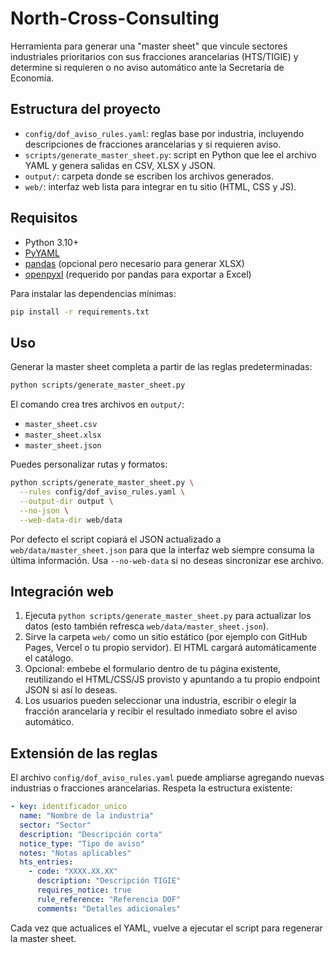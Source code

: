 # North-Cross-Consulting

Herramienta para generar una "master sheet" que vincule sectores industriales prioritarios con sus fracciones arancelarias (HTS/TIGIE) y determine si requieren o no aviso automático ante la Secretaría de Economía.

## Estructura del proyecto

- `config/dof_aviso_rules.yaml`: reglas base por industria, incluyendo descripciones de fracciones arancelarias y si requieren aviso.
- `scripts/generate_master_sheet.py`: script en Python que lee el archivo YAML y genera salidas en CSV, XLSX y JSON.
- `output/`: carpeta donde se escriben los archivos generados.
- `web/`: interfaz web lista para integrar en tu sitio (HTML, CSS y JS).

## Requisitos

- Python 3.10+
- [PyYAML](https://pyyaml.org/)
- [pandas](https://pandas.pydata.org/) (opcional pero necesario para generar XLSX)
- [openpyxl](https://openpyxl.readthedocs.io/) (requerido por pandas para exportar a Excel)

Para instalar las dependencias mínimas:

```bash
pip install -r requirements.txt
```

## Uso

Generar la master sheet completa a partir de las reglas predeterminadas:

```bash
python scripts/generate_master_sheet.py
```

El comando crea tres archivos en `output/`:

- `master_sheet.csv`
- `master_sheet.xlsx`
- `master_sheet.json`

Puedes personalizar rutas y formatos:

```bash
python scripts/generate_master_sheet.py \
  --rules config/dof_aviso_rules.yaml \
  --output-dir output \
  --no-json \
  --web-data-dir web/data
```

Por defecto el script copiará el JSON actualizado a `web/data/master_sheet.json`
para que la interfaz web siempre consuma la última información. Usa
`--no-web-data` si no deseas sincronizar ese archivo.

## Integración web

1. Ejecuta `python scripts/generate_master_sheet.py` para actualizar los datos
   (esto también refresca `web/data/master_sheet.json`).
2. Sirve la carpeta `web/` como un sitio estático (por ejemplo con GitHub Pages,
   Vercel o tu propio servidor). El HTML cargará automáticamente el catálogo.
3. Opcional: embebe el formulario dentro de tu página existente, reutilizando el
   HTML/CSS/JS provisto y apuntando a tu propio endpoint JSON si así lo deseas.
4. Los usuarios pueden seleccionar una industria, escribir o elegir la fracción
   arancelaria y recibir el resultado inmediato sobre el aviso automático.

## Extensión de las reglas

El archivo `config/dof_aviso_rules.yaml` puede ampliarse agregando nuevas industrias o fracciones arancelarias. Respeta la estructura existente:

```yaml
- key: identificador_unico
  name: "Nombre de la industria"
  sector: "Sector"
  description: "Descripción corta"
  notice_type: "Tipo de aviso"
  notes: "Notas aplicables"
  hts_entries:
    - code: "XXXX.XX.XX"
      description: "Descripción TIGIE"
      requires_notice: true
      rule_reference: "Referencia DOF"
      comments: "Detalles adicionales"
```

Cada vez que actualices el YAML, vuelve a ejecutar el script para regenerar la master sheet.

